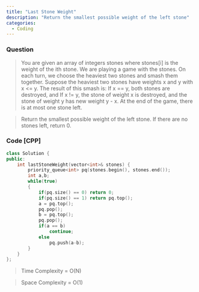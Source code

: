 ```yaml
---
title: "Last Stone Weight"
description: "Return the smallest possible weight of the left stone"
categories:
  - Coding
---
```


### Question

> You are given an array of integers stones where stones[i] is the weight of the ith stone.
> We are playing a game with the stones. On each turn, we choose the heaviest two stones and smash them together. Suppose the heaviest two stones have weights x and y with x <= y. The result of this smash is:
>    If x == y, both stones are destroyed, and
>    If x != y, the stone of weight x is destroyed, and the stone of weight y has new weight y - x.
> At the end of the game, there is at most one stone left.

> Return the smallest possible weight of the left stone. If there are no stones left, return 0.

### Code [CPP]

```cpp
class Solution {
public:
    int lastStoneWeight(vector<int>& stones) {
        priority_queue<int> pq(stones.begin(), stones.end());
        int a,b;
        while(true)
        {
            if(pq.size() == 0) return 0;
            if(pq.size() == 1) return pq.top();
            a = pq.top();
            pq.pop();
            b = pq.top();
            pq.pop();
            if(a == b)
                continue;
            else
                pq.push(a-b);
        }
    }
};
```


> Time Complexity = O(N)

> Space Complexity = O(1)
